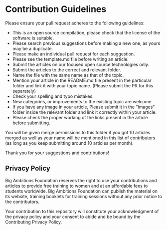 # Contribution Guidelines
Please ensure your pull request adheres to the following guidelines:

- This is an open source compilation, please check that the license of the software is suitable.
- Please search previous suggestions before making a new one, as yours may be a duplicate.
- Please make an individual pull request for each suggestion.
- Please see the template.md file before writing an article.
- Submit the articles on our focused open source technologies only.
- Submit the articles to the correct and relevant folder.
- Name the file with the same name as that of the topic.
- Mention your article in the README.md file present in the particular folder and link it with your topic name. (Please submit the PR for this separately)
- Check your spelling and typo mistakes.
- New categories, or improvements to the existing topic are welcome.
- If you have any image in your article, Please submit it in the "images" folder inside the relevant folder and link it correctly within your article. 
- Please check the proper working of the links present in the article before submitting. 

You will be given merge permissions to this folder if you got 10 articles merged as well as your name will be mentioned in this list of contributors (as long as you keep submitting around 10 articles per month).

Thank you for your suggestions and contributions!


## Privacy Policy
Big Ambitions Foundation reserves the right to use your contributions and articles to provide free training to women and at an affordable fees to students worldwide. Big Ambitions Foundation can publish the material on its website, training booklets for training sessions without any prior notice to the contributors. 

Your contribution to this repository will constitute your acknowledgment of the privacy policy and your consent to abide and be bound by the Contributing Privacy Policy.

